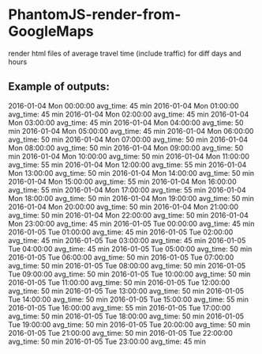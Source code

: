 # PhantomJS-render-from-GoogleMaps
render html files of average travel time (include traffic) for diff days and hours

## Example of outputs:
2016-01-04 Mon 00:00:00  avg_time: 45 min
2016-01-04 Mon 01:00:00  avg_time: 45 min
2016-01-04 Mon 02:00:00  avg_time: 45 min
2016-01-04 Mon 03:00:00  avg_time: 45 min
2016-01-04 Mon 04:00:00  avg_time: 50 min
2016-01-04 Mon 05:00:00  avg_time: 45 min
2016-01-04 Mon 06:00:00  avg_time: 50 min
2016-01-04 Mon 07:00:00  avg_time: 50 min
2016-01-04 Mon 08:00:00  avg_time: 50 min
2016-01-04 Mon 09:00:00  avg_time: 50 min
2016-01-04 Mon 10:00:00  avg_time: 50 min
2016-01-04 Mon 11:00:00  avg_time: 55 min
2016-01-04 Mon 12:00:00  avg_time: 55 min
2016-01-04 Mon 13:00:00  avg_time: 50 min
2016-01-04 Mon 14:00:00  avg_time: 50 min
2016-01-04 Mon 15:00:00  avg_time: 55 min
2016-01-04 Mon 16:00:00  avg_time: 55 min
2016-01-04 Mon 17:00:00  avg_time: 55 min
2016-01-04 Mon 18:00:00  avg_time: 50 min
2016-01-04 Mon 19:00:00  avg_time: 50 min
2016-01-04 Mon 20:00:00  avg_time: 50 min
2016-01-04 Mon 21:00:00  avg_time: 50 min
2016-01-04 Mon 22:00:00  avg_time: 50 min
2016-01-04 Mon 23:00:00  avg_time: 45 min
2016-01-05 Tue 00:00:00  avg_time: 45 min
2016-01-05 Tue 01:00:00  avg_time: 45 min
2016-01-05 Tue 02:00:00  avg_time: 45 min
2016-01-05 Tue 03:00:00  avg_time: 45 min
2016-01-05 Tue 04:00:00  avg_time: 45 min
2016-01-05 Tue 05:00:00  avg_time: 50 min
2016-01-05 Tue 06:00:00  avg_time: 50 min
2016-01-05 Tue 07:00:00  avg_time: 50 min
2016-01-05 Tue 08:00:00  avg_time: 50 min
2016-01-05 Tue 09:00:00  avg_time: 50 min
2016-01-05 Tue 10:00:00  avg_time: 50 min
2016-01-05 Tue 11:00:00  avg_time: 50 min
2016-01-05 Tue 12:00:00  avg_time: 50 min
2016-01-05 Tue 13:00:00  avg_time: 50 min
2016-01-05 Tue 14:00:00  avg_time: 50 min
2016-01-05 Tue 15:00:00  avg_time: 55 min
2016-01-05 Tue 16:00:00  avg_time: 55 min
2016-01-05 Tue 17:00:00  avg_time: 50 min
2016-01-05 Tue 18:00:00  avg_time: 50 min
2016-01-05 Tue 19:00:00  avg_time: 50 min
2016-01-05 Tue 20:00:00  avg_time: 50 min
2016-01-05 Tue 21:00:00  avg_time: 50 min
2016-01-05 Tue 22:00:00  avg_time: 50 min
2016-01-05 Tue 23:00:00  avg_time: 45 min
